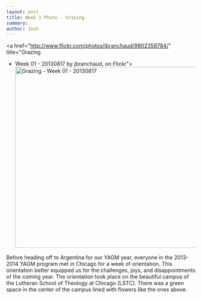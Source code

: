 ```yaml
---
layout: post
title: Week 1 Photo - Grazing
summary:
author: Josh
---
```


<a href="http://www.flickr.com/photos/jbranchaud/9802358784/" title="Grazing
- Week 01 - 20130817 by jbranchaud, on Flickr"><img
  src="http://farm3.staticflickr.com/2892/9802358784_ab975e49e4_z.jpg"
  width="640" height="480" alt="Grazing - Week 01 - 20130817"></a>

Before heading off to Argentina for our YAGM year, everyone in the 2013-2014
YAGM program met in Chicago for a week of orientation. This orientation
better equipped us for the challenges, joys, and disappointments of the
coming year. The orientation took place on the beautiful campus of the
Lutheran School of Theology at Chicago (LSTC). There was a green space in
the center of the campus lined with flowers like the ones above.
